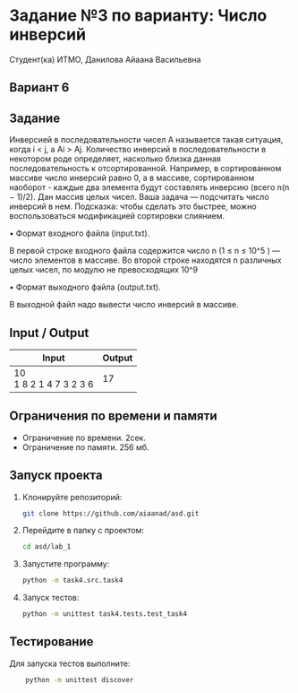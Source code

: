 # Задание №3 по варианту: Число инверсий
Студент(ка) ИТМО, Данилова Айаана Васильевна

## Вариант 6

## Задание 
Инверсией в последовательности чисел A называется такая ситуация, когда
i < j, а Ai > Aj. Количество инверсий в последовательности в некотором роде определяет, насколько близка данная последовательность к отсортированной.
Например, в сортированном массиве число инверсий равно 0, а в массиве, сортированном наоборот - каждые два элемента будут составлять инверсию (всего
n(n − 1)/2).
Дан массив целых чисел. Ваша задача — подсчитать число инверсий в нем.
Подсказка: чтобы сделать это быстрее, можно воспользоваться модификацией
сортировки слиянием.

• Формат входного файла (input.txt). 

В первой строке входного файла содержится число n (1 ≤ n ≤ 10^5
) — число элементов в массиве. Во второй
строке находятся n различных целых чисел, по модулю не превосходящих
10^9

• Формат выходного файла (output.txt).

В выходной файл надо вывести
число инверсий в массиве.

## Input / Output 

| Input                      | Output |
|----------------------------|--------|
| 10<br/>1 8 2 1 4 7 3 2 3 6 | 17     |

## Ограничения по времени и памяти

- Ограничение по времени. 2сек.
- Ограничение по памяти. 256 мб.


## Запуск проекта
1. Клонируйте репозиторий:
   ```bash
   git clone https://github.com/aiaanad/asd.git
   ```
2. Перейдите в папку с проектом:
   ```bash
   cd asd/lab_1
   ```
3. Запустите программу:
   ```bash
   python -m task4.src.task4 
   ```

4. Запуск тестов:
   ```bash
   python -m unittest task4.tests.test_task4
   ```


## Тестирование
Для запуска тестов выполните:
```bash
    python -m unittest discover
```
